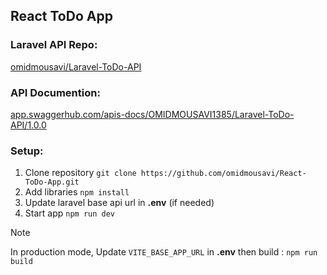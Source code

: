 ## React ToDo App

### Laravel API Repo:
[omidmousavi/Laravel-ToDo-API](https://github.com/omidmousavi/Laravel-ToDo-API)

### API Documention:
[app.swaggerhub.com/apis-docs/OMIDMOUSAVI1385/Laravel-ToDo-API/1.0.0](https://app.swaggerhub.com/apis-docs/OMIDMOUSAVI1385/Laravel-ToDo-API/1.0.0)


### Setup:

1. Clone repository `git clone https://github.com/omidmousavi/React-ToDo-App.git`
2. Add libraries `npm install`
3. Update laravel base api url in **.env** (if needed)
4. Start app `npm run dev`
> [!NOTE]  
> In production mode, Update `VITE_BASE_APP_URL` in **.env** then build : `npm run build`

